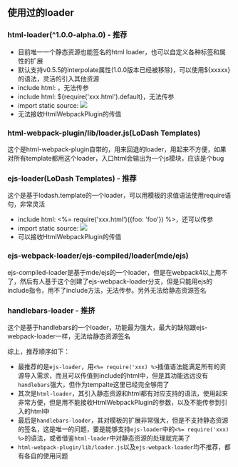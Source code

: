## 使用过的loader

### html-loader(^1.0.0-alpha.0) - 推荐
- 目前唯一一个静态资源也能签名的html loader，也可以自定义各种标签和属性的扩展
- 默认支持v0.5.5的interpolate属性(1.0.0版本已经被移除)，可以使用${xxxxx}的语法，灵活的引入其他资源
- include html: <import src="./xxx.html">，无法传参
- include html: ${require('xxx.html').default}，无法传参
- import static source: <img src="xxx.png" />
- 无法接收HtmlWebpackPlugin的传值

### html-webpack-plugin/lib/loader.js(LoDash Templates)
这个是html-webpack-plugin自带的，用来回退的loader，用起来不方便，如果对所有template都用这个loader，入口html会输出为一个js模块，应该是个bug

### ejs-loader(LoDash Templates) - 推荐
这个是基于lodash.template的一个loader，可以用模板的求值语法使用require语句，非常灵活
- include html: <%= require('xxx.html')({foo: 'foo'}) %>，还可以传参
- import static source: <img src="<%= require('xxx.png') %>" />
- 可以接收HtmlWebpackPlugin的传值

### ejs-webpack-loader/ejs-compiled/loader(mde/ejs)
ejs-compiled-loader是基于mde/ejs的一个loader，但是在webpack4以上用不了，然后有人基于这个创建了ejs-webpack-loader分支，但是只能用ejs的include指令，用不了include方法，无法传参。另外无法给静态资源签名

### handlebars-loader - 推挤
这个是基于handlebars的一个loader，功能最为强大，最大的缺陷跟ejs-webpack-loader一样，无法给静态资源签名

综上，推荐顺序如下：
- 最推荐的是`ejs-loader`，用`<%= require('xxx) %>`插值语法能满足所有的资源导入需求，而且可以传值到include的html中，但是其功能远远没有`handlebars`强大，但作为tempalte这里已经完全够用了
- 其次是`html-loader`，其引入静态资源和html都有对应支持的语法，使用起来非常方便，但是用不能接收HtmlWebpackPlugin的参数，以及不能传参到引入的html中
- 最后是`handlebars-loader`，其对模板的扩展非常强大，但是不支持静态资源的签名，这是唯一的问题，要是能够支持`ejs-loader`中的`<%= require('xxx) %>`的语法，或者借鉴`html-loader`中对静态资源的处理就完美了
- `html-webpack-plugin/lib/loader.js`以及`ejs-webpack-loader`均不推荐，都有各自的使用问题